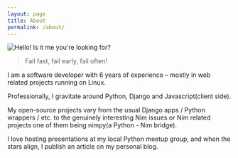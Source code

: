 ```yaml
---
layout: page
title: About
permalink: /about/
---
```


<img src="https://i.imgur.com/ngxC8Se.jpg" title="Hello!  Is it me you're looking for?" />
<blockquote>
Fail fast, fail early, fail often!
</blockquote>

I am a software developer with 6 years of experience – mostly in web related projects running on Linux.

Professionally, I gravitate around Python, Django and Javascript(client side).

My open-source projects vary from the usual Django apps / Python wrappers / etc. to the genuinely interesting Nim issues or Nim related projects one of them being nimpy(a Python - Nim bridge).

I love hosting presentations at my local Python meetup group, and when the stars align, I publish an article on my personal blog.
